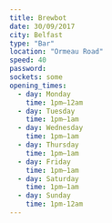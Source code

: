 ```yaml
---
title: Brewbot
date: 30/09/2017
city: Belfast
type: "Bar"
location: "Ormeau Road"
speed: 40
password:
sockets: some
opening_times:
  - day: Monday
    time: 1pm–12am
  - day: Tuesday
    time: 1pm–1am
  - day: Wednesday
    time: 1pm–1am
  - day: Thursday
    time: 1pm–1am
  - day: Friday
    time: 1pm–1am
  - day: Saturday
    time: 1pm–1am
  - day: Sunday
    time: 1pm-12am
---
```


